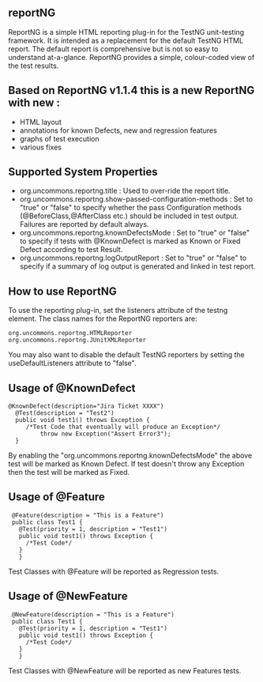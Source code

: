 ## reportNG ##
ReportNG is a simple HTML reporting plug-in for the TestNG unit-testing framework. It is intended as a replacement for the default TestNG HTML report. The default report is comprehensive but is not so easy to understand at-a-glance. ReportNG provides a simple, colour-coded view of the test results.

## Based on ReportNG v1.1.4 this is a new ReportNG with new : ##
 - HTML layout
 - annotations for known Defects, new and regression features
 - graphs of test execution
 - various fixes
 
 ## Supported System Properties ##
 * org.uncommons.reportng.title : Used to over-ride the report title.
 * org.uncommons.reportng.show-passed-configuration-methods : Set to "true" or "false" to specify whether the pass Configuration methods (@BeforeClass,@AfterClass etc.) should be included in test output. Failures are reported by default always.
 * org.uncommons.reportng.knownDefectsMode : Set to "true" or "false" to specify if tests with @KnownDefect is marked as Known or Fixed Defect according to test Result.
 * org.uncommons.reportng.logOutputReport : Set to "true" or "false" to specify if a summary of log output is generated and linked in test report.
 
 ## How to use ReportNG ##
 
 To use the reporting plug-in, set the listeners attribute of the testng element. The class names for the ReportNG reporters are:

    org.uncommons.reportng.HTMLReporter
    org.uncommons.reportng.JUnitXMLReporter
 You may also want to disable the default TestNG reporters by setting the useDefaultListeners attribute to "false".

 ## Usage of @KnownDefect
 
  	@KnownDefect(description="Jira Ticket XXXX")
	  @Test(description = "Test2")
	  public void test1() throws Exception {
         /*Test Code that eventually will produce an Exception*/
		     throw new Exception("Assert Error3");
	  }
    
  By enabling the "org.uncommons.reportng.knownDefectsMode" the above test will be marked as Known Defect.
  If test doesn't throw any Exception then the test will be marked as Fixed.
    
 ## Usage of @Feature
 
     @Feature(description = "This is a Feature")
     public class Test1 {
	   @Test(priority = 1, description = "Test1")
	   public void test1() throws Exception {
         /*Test Code*/
	   }
	   }
     
   Test Classes with @Feature will be reported as Regression tests.
     
  ## Usage of @NewFeature
 
     @NewFeature(description = "This is a Feature")
     public class Test1 {
	   @Test(priority = 1, description = "Test1")
	   public void test1() throws Exception {
         /*Test Code*/
	   }
	   }
     
   Test Classes with @NewFeature will be reported as new Features tests.
